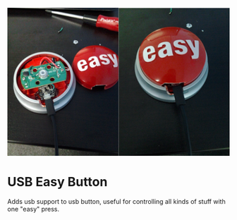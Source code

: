 ![Picture](https://github.com/joshnuss/easy-button/raw/master/images/easy-button.jpg)

# USB Easy Button

Adds usb support to usb button, useful for controlling all kinds of stuff with one "easy" press.
